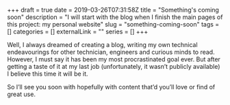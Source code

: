 +++ 
draft = true
date = 2019-03-26T07:31:58Z
title = "Something's coming soon"
description = "I will start with the blog when I finish the main pages of this project: my personal website"
slug = "something-coming-soon" 
tags = []
categories = []
externalLink = ""
series = []
+++

Well, I always dreamed of creating a blog, writing my own technical endeavourings for other technician, engineers and curious minds to read. However, I must say it has been my most procrastinated goal ever. But after getting a taste of it at my last job (unfortunately, it wasn’t publicly available) I believe this time it will be it.

So I’ll see you soon with hopefully with content that’d you’ll love or find of great use.